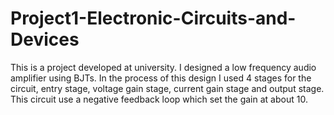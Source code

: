 # Project1-Electronic-Circuits-and-Devices
This is a project developed at university. I designed a low frequency audio amplifier using BJTs. In the process of this design I used 4 stages for the circuit, entry stage, voltage gain stage, current gain stage and output stage. This circuit use a negative feedback loop which set the gain at about 10.  
